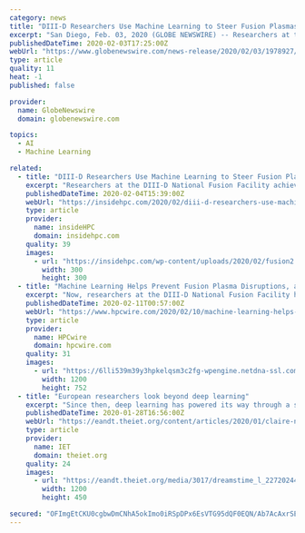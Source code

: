 ```yaml
---
category: news
title: "DIII-D Researchers Use Machine Learning to Steer Fusion Plasmas Near Operational Limits"
excerpt: "San Diego, Feb. 03, 2020 (GLOBE NEWSWIRE) -- Researchers at the DIII-D National Fusion Facility achieved a scientific first this month when they used machine learning calculations to automatically prevent fusion plasma disruptions in real time,"
publishedDateTime: 2020-02-03T17:25:00Z
webUrl: "https://www.globenewswire.com/news-release/2020/02/03/1978927/0/en/DIII-D-Researchers-Use-Machine-Learning-to-Steer-Fusion-Plasmas-Near-Operational-Limits.html"
type: article
quality: 11
heat: -1
published: false

provider:
  name: GlobeNewswire
  domain: globenewswire.com

topics:
  - AI
  - Machine Learning

related:
  - title: "DIII-D Researchers Use Machine Learning to Steer Fusion Plasmas"
    excerpt: "Researchers at the DIII-D National Fusion Facility achieved a scientific first this month when they used machine learning calculations to automatically prevent fusion plasma disruptions in real time, while simultaneously optimizing the plasma for peak performance. The new experiments are the first of what they expect to be a wave of research in ..."
    publishedDateTime: 2020-02-04T15:39:00Z
    webUrl: "https://insidehpc.com/2020/02/diii-d-researchers-use-machine-learning-to-steer-fusion-plasmas/"
    type: article
    provider:
      name: insideHPC
      domain: insidehpc.com
    quality: 39
    images:
      - url: "https://insidehpc.com/wp-content/uploads/2020/02/fusion2.jpg"
        width: 300
        height: 300
  - title: "Machine Learning Helps Prevent Fusion Plasma Disruptions, a Key Step for Fusion Energy"
    excerpt: "Now, researchers at the DIII-D National Fusion Facility have broken new ground by using machine learning to prevent those disruptions in real time. DIII-D, which is operated by General Atomics, is the largest fusion research facility in the United States."
    publishedDateTime: 2020-02-11T00:57:00Z
    webUrl: "https://www.hpcwire.com/2020/02/10/machine-learning-helps-prevent-fusion-plasma-disruptions-a-key-step-for-fusion-energy/"
    type: article
    provider:
      name: HPCwire
      domain: hpcwire.com
    quality: 31
    images:
      - url: "https://6lli539m39y3hpkelqsm3c2fg-wpengine.netdna-ssl.com/wp-content/uploads/2020/02/diii-d-researchers.jpg"
        width: 1200
        height: 752
  - title: "European researchers look beyond deep learning"
    excerpt: "Since then, deep learning has powered its way through a series of benchmarks. In the field of natural language processing (NLP), the team behind the GLUE benchmark suite has produced a more stringent version called SuperGLUE because systems that have adopted a second layer of deep learning were so successful at beating the original."
    publishedDateTime: 2020-01-28T16:56:00Z
    webUrl: "https://eandt.theiet.org/content/articles/2020/01/claire-network-looks-beyond-limits-of-deep-learning/"
    type: article
    provider:
      name: IET
      domain: theiet.org
    quality: 24
    images:
      - url: "https://eandt.theiet.org/media/3017/dreamstime_l_22720244.jpg?anchor=center&mode=crop&width=1200&height=450&rnd=131552209930000000"
        width: 1200
        height: 450

secured: "OFImgEtCKU0cgbwDmCNhA5okImo0iRSpDPx6EsVTG95dQF0EQN/Ab7AcAxrSExFRVICN+ovk7cSnMiDFmZpLzpvxojOkNpUmdo+cZlT+AMFACvYgwdWFctGJP6U8ys7hqKTcDjUKjuPnTFbv7LU7Sb9RnFpd5Y0/LP/T/mLnxoydyoyOsfHbWU5iuFYGeB02RkDhDXsYR0EBW3tFzuz2AnRoH426m2UiX3WbMn9ng6h7BZHdZP49mCK6Zdo1WU0x2kDbpf7EbfzoRFSLEdDnscmX7pHRGDOTHABeaMk6O/yhq3i85WU3lfXJJKNh5HwL;bSZ/zvH9xEtDRHMD8uthSg=="
---
```


